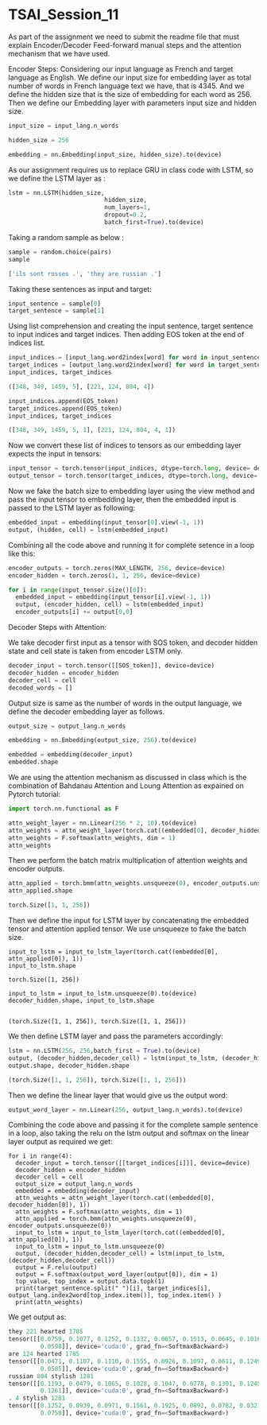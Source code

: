 # TSAI_Session_11

As part of the assignment we need to submit the readme file that must explain Encoder/Decoder Feed-forward manual steps and the attention mechanism that we have used.

Encoder Steps:
Considering our input language as French and target language as English. We define our input size for embedding layer as total number of words in French language text we have, that is 4345. And we define the hidden size that is the size of embedding for each word as 256. Then we define our Embedding layer with parameters input size and hidden size.

```python
input_size = input_lang.n_words

hidden_size = 256

embedding = nn.Embedding(input_size, hidden_size).to(device)
````

As our assignment requires us to replace GRU in class code with LSTM, so we define the LSTM layer as :

```python
lstm = nn.LSTM(hidden_size, 
                           hidden_size, 
                           num_layers=1, 
                           dropout=0.2,
                           batch_first=True).to(device)
 ````

Taking a random sample as below :
```python
sample = random.choice(pairs)
sample

['ils sont russes .', 'they are russian .']
````
Taking these sentences as input and target:
```python
input_sentence = sample[0]
target_sentence = sample[1]
````
Using list comprehension and creating the input sentence, target sentence to input indices and target indices. Then adding EOS token at the end of indices list.
```python
input_indices = [input_lang.word2index[word] for word in input_sentence.split(' ')]
target_indices = [output_lang.word2index[word] for word in target_sentence.split(' ')]
input_indices, target_indices

([348, 349, 1459, 5], [221, 124, 804, 4])

input_indices.append(EOS_token)
target_indices.append(EOS_token)
input_indices, target_indices

([348, 349, 1459, 5, 1], [221, 124, 804, 4, 1])
````
Now we convert these list of indices to tensors as our embedding layer expects the input in tensors:
```python
input_tensor = torch.tensor(input_indices, dtype=torch.long, device= device)
output_tensor = torch.tensor(target_indices, dtype=torch.long, device= device)
````

Now we fake the batch size to embedding layer using the view method and pass the input tensor to embedding layer, then the embedded input is passed to the LSTM layer  as following:
```python
embedded_input = embedding(input_tensor[0].view(-1, 1))
output, (hidden, cell) = lstm(embedded_input)
````
Combining all the code above and running it for complete setence in a loop like this:
```python
encoder_outputs = torch.zeros(MAX_LENGTH, 256, device=device)
encoder_hidden = torch.zeros(1, 1, 256, device=device)

for i in range(input_tensor.size()[0]):
  embedded_input = embedding(input_tensor[i].view(-1, 1))
  output, (encoder_hidden, cell) = lstm(embedded_input)
  encoder_outputs[i] += output[0,0]
````

Decoder Steps with Attention:

We take decoder first input as a tensor with SOS token, and decoder hidden state and cell state is taken from encoder LSTM only. 
```python
decoder_input = torch.tensor([[SOS_token]], device=device)
decoder_hidden = encoder_hidden
decoder_cell = cell
decoded_words = []
````
Output size is same as the number of words in the output language, we define the decoder embedding layer as follows.
```python
output_size = output_lang.n_words

embedding = nn.Embedding(output_size, 256).to(device)

embedded = embedding(decoder_input)
embedded.shape
````
We are using the attention mechanism as discussed in class which is the combination of Bahdanau Attention and Loung Attention as expained on Pytorch tutorial:
```python
import torch.nn.functional as F

attn_weight_layer = nn.Linear(256 * 2, 10).to(device)
attn_weights = attn_weight_layer(torch.cat((embedded[0], decoder_hidden[0]), 1))
attn_weights = F.softmax(attn_weights, dim = 1)
attn_weights
````
Then we perform the batch matrix multiplication of attention weights and encoder outputs.
```python
attn_applied = torch.bmm(attn_weights.unsqueeze(0), encoder_outputs.unsqueeze(0))
attn_applied.shape

torch.Size([1, 1, 256])
````
Then we define the input for LSTM layer by concatenating the embedded tensor and attention applied tensor. We use unsqueeze to fake the batch size.
```pyhton
input_to_lstm = input_to_lstm_layer(torch.cat((embedded[0], attn_applied[0]), 1))
input_to_lstm.shape

torch.Size([1, 256])

input_to_lstm = input_to_lstm.unsqueeze(0).to(device)
decoder_hidden.shape, input_to_lstm.shape


(torch.Size([1, 1, 256]), torch.Size([1, 1, 256]))
````

We then define LSTM layer and pass the parameters accordingly:
```python
lstm = nn.LSTM(256, 256,batch_first = True).to(device)
output, (decoder_hidden,decoder_cell) = lstm(input_to_lstm, (decoder_hidden,decoder_cell))
output.shape, decoder_hidden.shape

(torch.Size([1, 1, 256]), torch.Size([1, 1, 256]))
````

Then we define the linear layer that would give us the output word:
```python
output_word_layer = nn.Linear(256, output_lang.n_words).to(device)
````

Combining the code above and passing it for the complete sample sentence in a loop, also taking the relu on the lstm output and softmax on the linear layer output as required we get:

```pyhton
for i in range(4):
  decoder_input = torch.tensor([[target_indices[i]]], device=device)
  decoder_hidden = encoder_hidden
  decoder_cell = cell
  output_size = output_lang.n_words
  embedded = embedding(decoder_input)
  attn_weights = attn_weight_layer(torch.cat((embedded[0], decoder_hidden[0]), 1))
  attn_weights = F.softmax(attn_weights, dim = 1)
  attn_applied = torch.bmm(attn_weights.unsqueeze(0), encoder_outputs.unsqueeze(0))
  input_to_lstm = input_to_lstm_layer(torch.cat((embedded[0], attn_applied[0]), 1))
  input_to_lstm = input_to_lstm.unsqueeze(0)
  output, (decoder_hidden,decoder_cell) = lstm(input_to_lstm, (decoder_hidden,decoder_cell))
  output = F.relu(output)
  output = F.softmax(output_word_layer(output[0]), dim = 1)
  top_value, top_index = output.data.topk(1)
  print(target_sentence.split(" ")[i], target_indices[i], output_lang.index2word[top_index.item()], top_index.item() )
  print(attn_weights)
  ````

We get output as:
```python
they 221 hearted 1785
tensor([[0.0759, 0.1077, 0.1252, 0.1332, 0.0657, 0.1513, 0.0645, 0.1016, 0.1151,
         0.0598]], device='cuda:0', grad_fn=<SoftmaxBackward>)
are 124 hearted 1785
tensor([[0.0471, 0.1107, 0.1110, 0.1555, 0.0926, 0.1097, 0.0611, 0.1249, 0.1290,
         0.0585]], device='cuda:0', grad_fn=<SoftmaxBackward>)
russian 804 stylish 1281
tensor([[0.1193, 0.0479, 0.1065, 0.1028, 0.1047, 0.0778, 0.1301, 0.1245, 0.0601,
         0.1261]], device='cuda:0', grad_fn=<SoftmaxBackward>)
. 4 stylish 1281
tensor([[0.1252, 0.0939, 0.0971, 0.1561, 0.1925, 0.0892, 0.0782, 0.0321, 0.0601,
         0.0758]], device='cuda:0', grad_fn=<SoftmaxBackward>)
````


